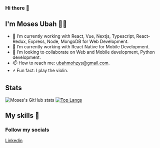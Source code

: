 ### Hi there 👋

## I'm Moses Ubah 👦🏽


- 🔭 I’m currently working with React, Vue, Nextjs, Typescript, React-Redux, Express, Node, MongoDB for Web Development.
- 🌱 I’m currently working with React Native for Mobile Development.
- 👯 I’m looking to collaborate on Web and Mobile development, Python development.
- 📫 How to reach me: ubahmohzys@gmail.com.
- ⚡ Fun fact: I play the violin.

## Stats
![Moses's GitHub stats](https://github-readme-stats.vercel.app/api?username=mohzys23&show_icons=true&theme=onedark) [![Top Langs](https://github-readme-stats.vercel.app/api/top-langs/?username=mohzys23&langs_count=8)](https://github.com/mohzys23/github-readme-stats)



## My skills 🧰


  ### Follow my socials<br>

  [Linkedin](https://www.linkedin.com/in/moses-ubah-887619109/)
